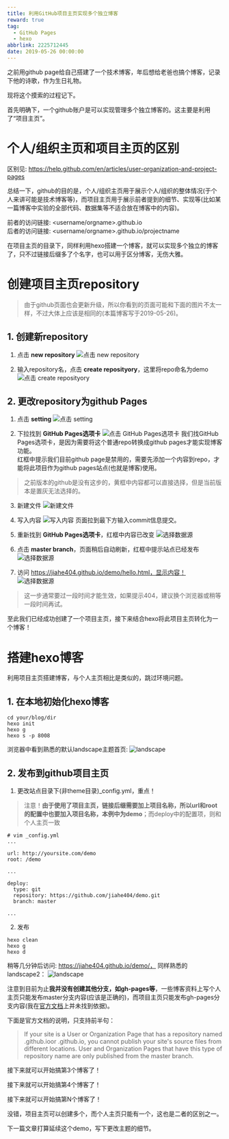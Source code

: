 ```yaml
---
title: 利用GitHub项目主页实现多个独立博客
reward: true
tag:
  - GitHub Pages
  - hexo
abbrlink: 2225712445
date: 2019-05-26 00:00:00
---
```


之前用github page给自己搭建了一个技术博客，年后想给老爸也搞个博客，记录下他的诗歌，作为生日礼物。

现将这个摸索的过程记下。

首先明确下，一个github账户是可以实现管理多个独立博客的。这主要是利用了“项目主页”。
<!--More-->
# 个人/组织主页和项目主页的区别

区别见: https://help.github.com/en/articles/user-organization-and-project-pages

总结一下，github的目的是，个人/组织主页用于展示个人/组织的整体情况(于个人来讲可能是技术博客等)，而项目主页用于展示前者提到的细节、实现等(比如某一篇博客中实验的全部代码、数据集等不适合放在博客中的内容)。

前者的访问链接: <username/orgname>.github.io  
后者的访问链接: <username/orgname>.github.io/projectname  

在项目主页的目录下，同样利用hexo搭建一个博客，就可以实现多个独立的博客了，只不过链接后缀多了个名字，也可以用于区分博客，无伤大雅。

# 创建项目主页repository

> 由于github页面也会更新升级，所以你看到的页面可能和下面的图片不太一样，不过大体上应该是相同的(本篇博客写于2019-05-26)。

## 1. 创建新repository  
1. 点击 **new repository**
![点击 new repository](/img/blog/problems-with-project-pages/create_new_repo.png)

2. 输入repository名，点击 **create reposityory**，这里将repo命名为demo
![点击 create reposityory](/img/blog/problems-with-project-pages/input-repo-name.png)

## 2. 更改repository为github Pages

1. 点击 **setting**
![点击 setting](/img/blog/problems-with-project-pages/setting.png)

2. 下拉找到 **GitHub Pages选项卡**
![点击 GitHub Pages选项卡](/img/blog/problems-with-project-pages/hint-for-add-content.png)
我们找GitHub Pages选项卡，是因为需要将这个普通repo转换成github pages才能实现博客功能。  
红框中提示我们目前github page是禁用的，需要先添加一个内容到repo，才能将此项目作为github pages站点(也就是博客)使用。
> 之前版本的github是没有这步的，黄框中内容都可以直接选择，但是当前版本是置灰无法选择的。

3. 新建文件
![新建文件](/img/blog/problems-with-project-pages/create-new-file.png)

4. 写入内容
![写入内容](/img/blog/problems-with-project-pages/hello.png)
页面拉到最下方输入commit信息提交。

4. 重新找到 **GitHub Pages选项卡**，红框中内容已改变
![选择数据源](/img/blog/problems-with-project-pages/select-source.png)

5. 点击 **master branch**，页面稍后自动刷新，红框中提示站点已经发布
![选择数据源](/img/blog/problems-with-project-pages/refresh.png)

5. 访问 https://jiahe404.github.io/demo/hello.html，显示内容！
![选择数据源](/img/blog/problems-with-project-pages/access-page.png)
> 这一步通常要过一段时间才能生效，如果提示404，建议换个浏览器或稍等一段时间再试。

至此我们已经成功创建了一个项目主页，接下来结合hexo将此项目主页转化为一个博客！

# 搭建hexo博客

利用项目主页搭建博客，与个人主页相比是类似的，跳过环境问题。

## 1. 在本地初始化hexo博客
```shell
cd your/blog/dir
hexo init
hexo g
hexo s -p 8008
```
浏览器中看到熟悉的默认landscape主题首页:
![landscape](/img/blog/problems-with-project-pages/landscape.png)

## 2. 发布到github项目主页

1. 更改站点目录下(非theme目录)_config.yml，重点！  
>注意！**由于使用了项目主页，链接后缀需要加上项目名称，所以url和root的配置中也要加入项目名称，本例中为demo**；而deploy中的配置项，则和个人主页一致

```
# vim _config.yml
...

url: http://yoursite.com/demo
root: /demo

...

deploy:
  type: git
  repository: https://github.com/jiahe404/demo.git
  branch: master

...
```

2. 发布

```shell
hexo clean
hexo g
hexo d
```
稍等几分钟后访问: https://jiahe404.github.io/demo/， 同样熟悉的landscape2：
![landscape](/img/blog/problems-with-project-pages/landscape2.png)

注意到目前为止**我并没有创建其他分支，如gh-pages等**，一些博客资料上写个人主页只能发布master分支内容(应该是正确的)，而项目主页只能发布gh-pages分支内容(我在[官方文档](https://help.github.com/en/articles/configuring-a-publishing-source-for-github-pages)上并未找到依据)。

下面是官方文档的说明，只支持前半句：
>If your site is a User or Organization Page that has a repository named <username>.github.ioor <orgname>.github.io, you cannot publish your site's source files from different locations. User and Organization Pages that have this type of repository name are only published from the master branch.


接下来就可以开始搞第3个博客了！

接下来就可以开始搞第4个博客了！

接下来就可以开始搞第N个博客了！

没错，项目主页可以创建多个，而个人主页只能有一个，这也是二者的区别之一。

下一篇文章打算延续这个demo，写下更改主题的细节。
